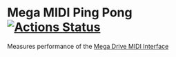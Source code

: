 # Mega MIDI Ping Pong [![Actions Status](https://github.com/rhargreaves/mega-midi-ping-pong/workflows/Test/badge.svg)](https://github.com/rhargreaves/mega-midi-ping-pong/actions)

Measures performance of the [Mega Drive MIDI Interface](https://github.com/rhargreaves/mega-drive-midi-interface)
